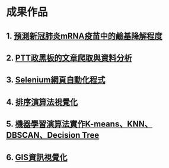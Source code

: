 # 成果作品

## 1. [**預測新冠肺炎mRNA疫苗中的鹼基降解程度**](/1.%20預測新冠肺炎mRNA疫苗中的鹼基降解程度)

## 2. [**PTT政黑板的文章爬取與資料分析**](/2.%20PTT政黑板的文章爬取與資料分析)

## 3. [**Selenium網頁自動化程式**](/3.%20Selenium網頁自動化程式)

## 4. [**排序演算法視覺化**](/4.%20排序演算法視覺化)

## 5. [**機器學習演算法實作K-means、KNN、DBSCAN、Decision Tree**](/4.%20排序演算法視覺化)

## 6. [**GIS資訊視覺化**](/6.%20GIS資訊視覺化)

